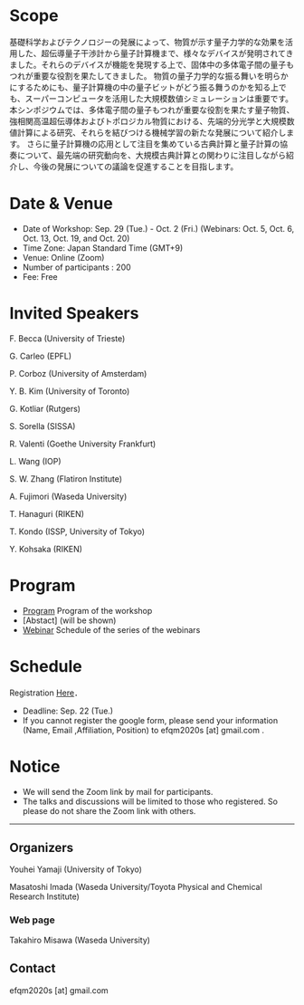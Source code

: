 # Scope

基礎科学およびテクノロジーの発展によって、物質が示す量子力学的な効果を活用した、超伝導量子干渉計から量子計算機まで、様々なデバイスが発明されてきました。それらのデバイスが機能を発現する上で、固体中の多体電子間の量子もつれが重要な役割を果たしてきました。
物質の量子力学的な振る舞いを明らかにするためにも、量子計算機の中の量子ビットがどう振る舞うのかを知る上でも、スーパーコンピュータを活用した大規模数値シミュレーションは重要です。
本シンポジウムでは、多体電子間の量子もつれが重要な役割を果たす量子物質、強相関高温超伝導体およびトポロジカル物質における、先端的分光学と大規模数値計算による研究、それらを結びつける機械学習の新たな発展について紹介します。
さらに量子計算機の応用として注目を集めている古典計算と量子計算の協奏について、最先端の研究動向を、大規模古典計算との関わりに注目しながら紹介し、今後の発展についての議論を促進することを目指します。

# Date & Venue

- Date of Workshop: Sep. 29 (Tue.) - Oct. 2 (Fri.) (Webinars: Oct. 5, Oct. 6, Oct. 13, Oct. 19, and Oct. 20)  
- Time Zone: Japan Standard Time (GMT+9)
- Venue: Online (Zoom) 
- Number of participants : 200
- Fee: Free

# Invited Speakers

F. Becca (University of Trieste)

G. Carleo (EPFL)

P. Corboz (University of Amsterdam)

Y. B. Kim (University of Toronto)

G. Kotliar (Rutgers)

S. Sorella (SISSA)

R. Valenti (Goethe University Frankfurt)

L. Wang (IOP)

S. W. Zhang (Flatiron Institute)

A. Fujimori (Waseda University)

T. Hanaguri (RIKEN)

T. Kondo (ISSP, University of Tokyo)

Y. Kohsaka (RIKEN)

# Program

- [Program](https://fugaku-efqm.github.io/EFQM2020/program) Program of the workshop
- [Abstact] (will be shown) <!-- [Abstract](abstracts) -->
- [Webinar](https://fugaku-efqm.github.io/EFQM2020/webinar) Schedule of the series of the webinars

# Schedule

Registration  [Here](https://docs.google.com/forms/d/1rwmE6K3eM2XluFawffUTzySRkpXwGPURUeLesnJrKuo/edit)．

- Deadline: Sep. 22 (Tue.)
- If you cannot register the google form,
please send your information (Name, Email ,Affiliation, Position) 
to efqm2020s [at] gmail.com .


# Notice

- We will send the Zoom link by mail for participants.
- The talks and discussions will be limited to those who registered. So please do not share the Zoom link with others. 

-----

## Organizers

Youhei Yamaji (University of Tokyo)  

Masatoshi Imada (Waseda University/Toyota Physical and Chemical Research Institute) 

### Web page

Takahiro Misawa (Waseda University) 

## Contact

efqm2020s [at] gmail.com

